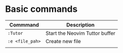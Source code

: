 # Basic commands

| Commmand | Description |
| --- | --- |
| `:Tutor` | Start the Neovim Tuttor buffer |
| `:e <file_pah>` | Create new file |
| | |
